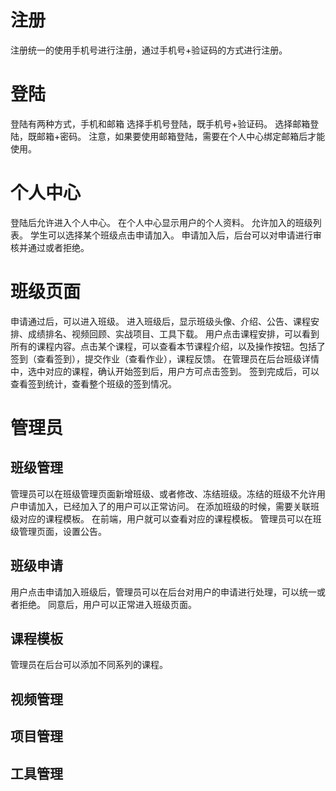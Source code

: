 # 注册
注册统一的使用手机号进行注册，通过手机号+验证码的方式进行注册。
# 登陆
登陆有两种方式，手机和邮箱
选择手机号登陆，既手机号+验证码。
选择邮箱登陆，既邮箱+密码。
注意，如果要使用邮箱登陆，需要在个人中心绑定邮箱后才能使用。
# 个人中心
登陆后允许进入个人中心。
在个人中心显示用户的个人资料。
允许加入的班级列表。
学生可以选择某个班级点击申请加入。
申请加入后，后台可以对申请进行审核并通过或者拒绝。
# 班级页面
申请通过后，可以进入班级。
进入班级后，显示班级头像、介绍、公告、课程安排、成绩排名、视频回顾、实战项目、工具下载。
用户点击课程安排，可以看到所有的课程内容。点击某个课程，可以查看本节课程介绍，以及操作按钮。包括了签到（查看签到），提交作业（查看作业），课程反馈。
在管理员在后台班级详情中，选中对应的课程，确认开始签到后，用户方可点击签到。
签到完成后，可以查看签到统计，查看整个班级的签到情况。




# 管理员
## 班级管理
管理员可以在班级管理页面新增班级、或者修改、冻结班级。冻结的班级不允许用户申请加入，已经加入了的用户可以正常访问。
在添加班级的时候，需要关联班级对应的课程模板。
在前端，用户就可以查看对应的课程模板。
管理员可以在班级管理页面，设置公告。

## 班级申请
用户点击申请加入班级后，管理员可以在后台对用户的申请进行处理，可以统一或者拒绝。
同意后，用户可以正常进入班级页面。
## 课程模板
管理员在后台可以添加不同系列的课程。
## 视频管理
## 项目管理
## 工具管理
